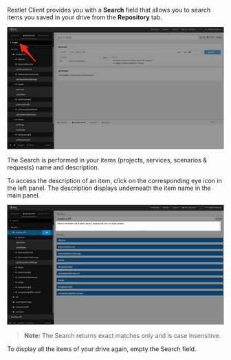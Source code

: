 Restlet Client provides you with a **Search** field that  allows you to search items you saved in your drive from the **Repository** tab.

![Search field](images/search-field.jpg "Search field")

The Search is performed in your items (projects, services, scenarios & requests) name and description.

To access the description of an item, click on the corresponding eye icon <i class="fa fa-eye"></i> in the left panel. The description displays underneath the item name in the main panel.

![See description](images/see-description.jpg "See description")

>**Note:** The Search returns exact matches only and is case insensitive.

To display all the items of your drive again, empty the Search field.
